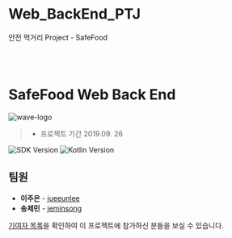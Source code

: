 # Web_BackEnd_PTJ
안전 먹거리 Project - SafeFood


<br/><br/>

# SafeFood Web Back End 
![wave-logo](https://user-images.githubusercontent.com/19575791/61129798-287e8f80-a4f0-11e9-8342-8f43a155e2dd.png)
> - 프로젝트 기간 2019.09. 26

![SDK Version](https://img.shields.io/badge/SDK-28-lightgray.svg) ![Kotlin Version](https://img.shields.io/badge/Kotlin-1.2.71-orange.svg)

## 팀원

- **이주은** - [jueeunlee](https://lab.ssafy.com/jueeunlee)
- **송제민** - [jeminsong](s://lab.ssafy.com/SongJemin/song-je-min) 

[기여자 목록](https://lab.ssafy.com/jueeunlee/safefood-web-back-end/graphs/master)을 확인하여 이 프로젝트에 참가하신 분들을 보실 수 있습니다.
